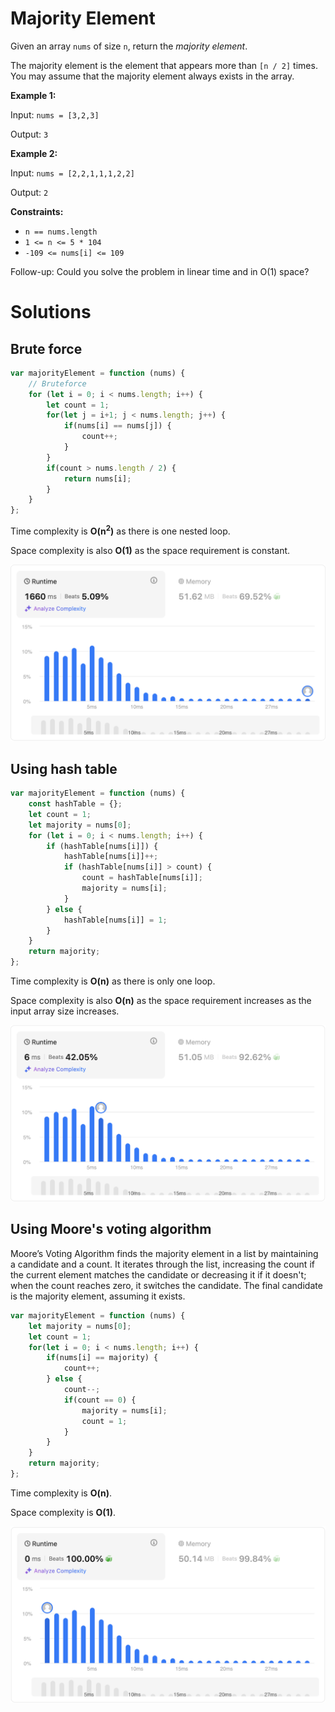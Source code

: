# Majority Element

Given an array `nums` of size `n`, return the _majority element_.

The majority element is the element that appears more than `[n / 2]` times. You may assume that the majority element always exists in the array.

 
**Example 1:**

Input: `nums = [3,2,3]`

Output: `3`

**Example 2:**

Input: `nums = [2,2,1,1,1,2,2]`

Output: `2`

 

**Constraints:**

- `n == nums.length`
- `1 <= n <= 5 * 104`
- `-109 <= nums[i] <= 109`

 
Follow-up: Could you solve the problem in linear time and in O(1) space?

# Solutions

## Brute force

```javascript
var majorityElement = function (nums) {
    // Bruteforce
    for (let i = 0; i < nums.length; i++) {
        let count = 1;
        for(let j = i+1; j < nums.length; j++) {
            if(nums[i] == nums[j]) {
                count++;
            }
        }
        if(count > nums.length / 2) {
            return nums[i];
        }
    }
};
```

Time complexity is **O(n<sup>2</sup>)** as there is one nested loop.

Space complexity is also **O(1)** as the space requirement is constant.

<img src="./brute-force.png" style="width: 600px" alt="Brute force"/>


## Using hash table

```javascript
var majorityElement = function (nums) {
    const hashTable = {};
    let count = 1;
    let majority = nums[0];
    for (let i = 0; i < nums.length; i++) {
        if (hashTable[nums[i]]) {
            hashTable[nums[i]]++;
            if (hashTable[nums[i]] > count) {
                count = hashTable[nums[i]];
                majority = nums[i];
            }
        } else {
            hashTable[nums[i]] = 1;
        }
    }
    return majority;
};
```

Time complexity is **O(n)** as there is only one loop.

Space complexity is also **O(n)** as the space requirement increases as the input array size increases.

<img src="./hash-table.png" style="width: 600px" alt="Hash table"/>

## Using Moore's voting algorithm

Moore’s Voting Algorithm finds the majority element in a list by maintaining a candidate and a count. It iterates through the list, increasing the count if the current element matches the candidate or decreasing it if it doesn't; when the count reaches zero, it switches the candidate. The final candidate is the majority element, assuming it exists.

```javascript
var majorityElement = function (nums) {
    let majority = nums[0];
    let count = 1;
    for(let i = 0; i < nums.length; i++) {
        if(nums[i] == majority) {
            count++;
        } else {
            count--;
            if(count == 0) {
                majority = nums[i];
                count = 1;
            }
        }
    }
    return majority;
};
```

Time complexity is **O(n)**.

Space complexity is **O(1)**.

<img src="./moores-algorithm.png" style="width: 600px" alt="Moore's voting algorithm"/>